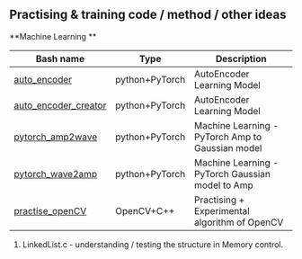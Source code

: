 Practising & training code / method / other ideas
-
**Machine Learning **

| Bash name | Type | Description |
|-------|-------|-------|
| [auto_encoder](https://github.com/JIK-JHONG/practise/tree/main/auto_encoder.py) | python+PyTorch | AutoEncoder Learning Model  |
| [auto_encoder_creator](https://github.com/JIK-JHONG/practise/tree/main/auto_encoder_creator.py) | python+PyTorch | AutoEncoder Learning Model  |
| [pytorch_amp2wave](https://github.com/JIK-JHONG/practise/tree/main/pytorch_amp2wave.py) | python+PyTorch | Machine Learning - PyTorch Amp to Gaussian model  |
| [pytorch_wave2amp](https://github.com/JIK-JHONG/practise/tree/main/pytorch_wave2amp.py) | python+PyTorch | Machine Learning - PyTorch Gaussian model to Amp |
| [practise_openCV](https://github.com/JIK-JHONG/practise/tree/main/practise_openCV.cpp) | OpenCV+C++ | Practising + Experimental algorithm of OpenCV |


1. LinkedList.c - understanding / testing the structure in Memory control.
